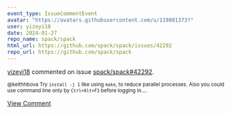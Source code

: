```yaml
---
event_type: IssueCommentEvent
avatar: "https://avatars.githubusercontent.com/u/119801373?"
user: yizeyi18
date: 2024-01-27
repo_name: spack/spack
html_url: https://github.com/spack/spack/issues/42292
repo_url: https://github.com/spack/spack
---
```


<a href='https://github.com/yizeyi18' target='_blank'>yizeyi18</a> commented on issue <a href='https://github.com/spack/spack/issues/42292' target='_blank'>spack/spack#42292</a>.

<small>@keithhbova Try `install -j 1` like using `make`, to reduce parallel processes. Also you could use command line only by `Ctrl+Alt+F3` before logging in....</small>

<a href='https://github.com/spack/spack/issues/42292' target='_blank'>View Comment</a>